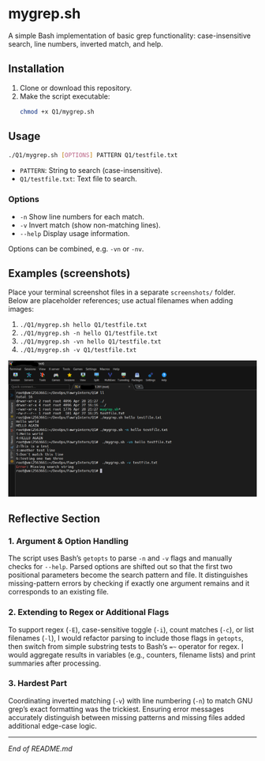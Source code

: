 # mygrep.sh

A simple Bash implementation of basic grep functionality: case-insensitive search, line numbers, inverted match, and help.

## Installation

1. Clone or download this repository.
2. Make the script executable:
   ```bash
   chmod +x Q1/mygrep.sh
   ```

## Usage

```bash
./Q1/mygrep.sh [OPTIONS] PATTERN Q1/testfile.txt
```

- `PATTERN`: String to search (case-insensitive).
- `Q1/testfile.txt`: Text file to search.

### Options

- `-n`  Show line numbers for each match.
- `-v`  Invert match (show non-matching lines).
- `--help`  Display usage information.

Options can be combined, e.g. `-vn` or `-nv`.

## Examples (screenshots)

Place your terminal screenshot files in a separate `screenshots/` folder. Below are placeholder references; use actual filenames when adding images:

1. `./Q1/mygrep.sh hello Q1/testfile.txt`
2. `./Q1/mygrep.sh -n hello Q1/testfile.txt`
3. `./Q1/mygrep.sh -vn hello Q1/testfile.txt`
4. `./Q1/mygrep.sh -v Q1/testfile.txt`

![illustrative screenshot of test commands](../screenshots/Q1_sc1.png)
## Reflective Section

### 1. Argument & Option Handling

The script uses Bash’s `getopts` to parse `-n` and `-v` flags and manually checks for `--help`. Parsed options are shifted out so that the first two positional parameters become the search pattern and file. It distinguishes missing-pattern errors by checking if exactly one argument remains and it corresponds to an existing file.

### 2. Extending to Regex or Additional Flags

To support regex (`-E`), case-sensitive toggle (`-i`), count matches (`-c`), or list filenames (`-l`), I would refactor parsing to include those flags in `getopts`, then switch from simple substring tests to Bash’s `=~` operator for regex. I would aggregate results in variables (e.g., counters, filename lists) and print summaries after processing.

### 3. Hardest Part

Coordinating inverted matching (`-v`) with line numbering (`-n`) to match GNU grep’s exact formatting was the trickiest. Ensuring error messages accurately distinguish between missing patterns and missing files added additional edge-case logic.

---

*End of README.md*

